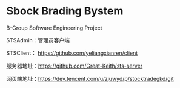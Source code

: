# Sbock Brading Bystem
B-Group Software Engineering Project

STSAdmin：管理员客户端

STSClient： <https://github.com/yeliangxianren/client>

服务器地址：<https://github.com/Great-Keith/sts-server>

网页端地址：https://dev.tencent.com/u/zjuwyd/p/stocktradegkd/git